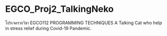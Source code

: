 # EGCO_Proj2_TalkingNeko
โปรเจครายวิชา EGCO112 PROGRAMMING TECHNIQUES
A Talking Cat who help in stress relief during Covid-19 Pandemic.

